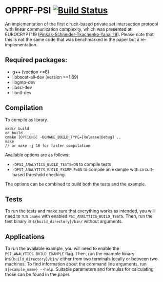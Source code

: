# OPPRF-PSI [![Build Status](https://travis-ci.org/encryptogroup/OPPRF-PSI.svg?branch=master)](https://travis-ci.org/encryptogroup/OPPRF-PSI)

An implementation of the first cirucit-based private set 
intersection protocol with linear communication complexity, which was presented at 
EUROCRYPT'19 \[[Pinkas-Schneider-Tkachenko-Yanai'19](https://ia.cr/2019/241)\].
Please note that this is not the same code that was benchmarked in the paper but a re-implementation.

## Required packages:
 - g++ (vection >=8) 
 - libboost-all-dev (version >=1.69) 
 - libgmp-dev 
 - libssl-dev 
 - libntl-dev

## Compilation

To compile as library.

```
mkdir build
cd build
cmake [OPTIONS] -DCMAKE_BUILD_TYPE=[Release|Debug] ..
make
// or make -j 10 for faster compilation
```

Available options are as follows:

- `-DPSI_ANALYTICS_BUILD_TESTS=ON` to compile tests
- `-DPSI_ANALYTICS_BUILD_EXAMPLE=ON` to compile an example with circuit-based threshold checking.

The options can be combined to build both the tests and the example.

## Tests

To run the tests and make sure that everything works as intended, 
you will need to run `cmake` with enabled `PSI_ANALYTICS_BUILD_TESTS`.
Then, run the test binary in `${build_directory}/bin/` without arguments.

## Applications

To run the available example, you will need to enable the `PSI_ANALYTICS_BUILD_EXAMPLE` flag.
Then, run the example binary in`${build_directory}/bin/` either from two terminals locally or 
between two machines.
To find information about the command line arguments, run `${example_name} --help`. 
Suitable parameters and formulas for calculating those can be found in the paper.
